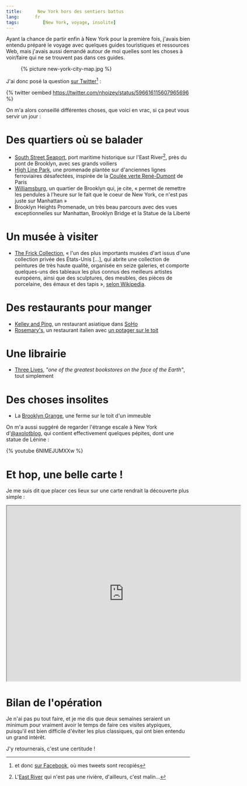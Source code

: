 ```yaml
---
title:      New York hors des sentiers battus
lang:      fr
tags:         [New York, voyage, insolite]
---
```


Ayant la chance de partir enfin à New York pour la première fois, j'avais bien entendu préparé le voyage avec quelques guides touristiques et ressources Web, mais j'avais aussi demandé autour de moi quelles sont les choses à voir/faire qui ne se trouvent pas dans ces guides.
<figure>
  {% picture new-york-city-map.jpg %}
</figure>

J'ai donc posé la question [sur Twitter](https://twitter.com/nhoizey/status/596616115607965696)[^fb] :

[^fb]: et donc [sur Facebook](https://www.facebook.com/nhoizey/posts/10152678279331292), où mes tweets sont recopiés

{% twitter oembed https://twitter.com/nhoizey/status/596616115607965696 %}

On m'a alors conseillé différentes choses, que voici en vrac, si ça peut vous servir un jour :

# Des quartiers où se balader

- [South Street Seaport](http://fr.wikipedia.org/wiki/South_Street_Seaport), port maritime historique sur l'East River[^eastriver], près du pont de Brooklyn, avec ses grands voiliers
- [High Line Park](http://www.thehighline.org/), une promenade plantée sur d'anciennes lignes ferroviaires désafectées, inspirée de la [Coulée verte René-Dumont](http://fr.wikipedia.org/wiki/Coul%C3%A9e_verte_Ren%C3%A9-Dumont) de Paris
- [Williamsburg](http://fr.wikipedia.org/wiki/Williamsburg_%28Brooklyn%29), un quartier de Brooklyn qui, je cite, « permet de remettre les pendules à l'heure sur le fait que le coeur de New York, ce n'est pas juste sur Manhattan »
- Brooklyn Heights Promenade, un très beau parcours avec des vues exceptionnelles sur Manhattan, Brooklyn Bridge et la Statue de la Liberté

[^eastriver]: L'[East River](http://fr.wikipedia.org/wiki/East_River_(New_York)) qui n'est pas une rivière, d'ailleurs, c'est malin…

# Un musée à visiter

- [The Frick Collection](http://www.frick.org/), « l'un des plus importants musées d'art issus d'une collection privée des États-Unis […], qui abrite une collection de peintures de très haute qualité, organisée en seize galeries, et comporte quelques-uns des tableaux les plus connus des meilleurs artistes européens, ainsi que des sculptures, des meubles, des pièces de porcelaine, des émaux et des tapis », [selon Wikipedia](http://fr.wikipedia.org/wiki/The_Frick_Collection).

# Des restaurants pour manger

- [Kelley and Ping](http://kelleyandping.com/), un restaurant asiatique dans [SoHo](http://fr.wikipedia.org/wiki/SoHo)
- [Rosemary's](http://rosemarysnyc.com/), un restaurant italien avec [un potager sur le toit](http://rosemarysnyc.com/about/rooftop-webcam/)

# Une librairie

- [Three Lives](http://threelives.com/), *"one of the greatest bookstores on the face of the Earth"*, tout simplement

# Des choses insolites

- La [Brooklyn Grange](http://brooklyngrangefarm.com/), une ferme sur le toit d'un immeuble

On m'a aussi suggéré de regarder l'étrange escale à New York d'[@axolotblog](https://twitter.com/axolotblog), qui contient effectivement quelques pépites, dont une statue de Lénine :

{% youtube 6NIMEJUMXXw %}

# Et hop, une belle carte !

Je me suis dit que placer ces lieux sur une carte rendrait la découverte plus simple :

<iframe src="https://www.google.com/maps/d/u/0/embed?mid=zFlMnfIEzBkg.kLT5i0T7K17U" width="640" height="480"></iframe>

# Bilan de l'opération

Je n'ai pas pu tout faire, et je me dis que deux semaines seraient un minimum pour vraiment avoir le temps de faire ces visites atypiques, puisqu'il est bien difficile d'éviter les plus classiques, qui ont bien entendu un grand intérêt.

J'y retournerais, c'est une certitude !
